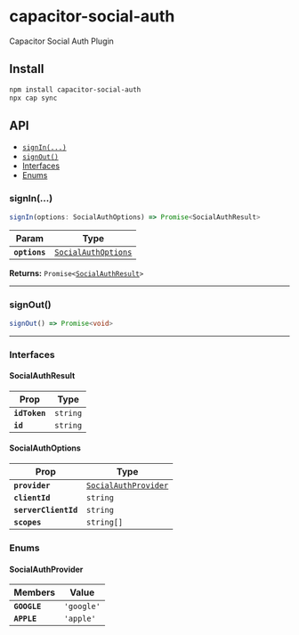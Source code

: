 # capacitor-social-auth

Capacitor Social Auth Plugin

## Install

```bash
npm install capacitor-social-auth
npx cap sync
```

## API

<docgen-index>

* [`signIn(...)`](#signin)
* [`signOut()`](#signout)
* [Interfaces](#interfaces)
* [Enums](#enums)

</docgen-index>

<docgen-api>
<!--Update the source file JSDoc comments and rerun docgen to update the docs below-->

### signIn(...)

```typescript
signIn(options: SocialAuthOptions) => Promise<SocialAuthResult>
```

| Param         | Type                                                            |
| ------------- | --------------------------------------------------------------- |
| **`options`** | <code><a href="#socialauthoptions">SocialAuthOptions</a></code> |

**Returns:** <code>Promise&lt;<a href="#socialauthresult">SocialAuthResult</a>&gt;</code>

--------------------


### signOut()

```typescript
signOut() => Promise<void>
```

--------------------


### Interfaces


#### SocialAuthResult

| Prop          | Type                |
| ------------- | ------------------- |
| **`idToken`** | <code>string</code> |
| **`id`**      | <code>string</code> |


#### SocialAuthOptions

| Prop                 | Type                                                              |
| -------------------- | ----------------------------------------------------------------- |
| **`provider`**       | <code><a href="#socialauthprovider">SocialAuthProvider</a></code> |
| **`clientId`**       | <code>string</code>                                               |
| **`serverClientId`** | <code>string</code>                                               |
| **`scopes`**         | <code>string[]</code>                                             |


### Enums


#### SocialAuthProvider

| Members      | Value                 |
| ------------ | --------------------- |
| **`GOOGLE`** | <code>'google'</code> |
| **`APPLE`**  | <code>'apple'</code>  |

</docgen-api>
